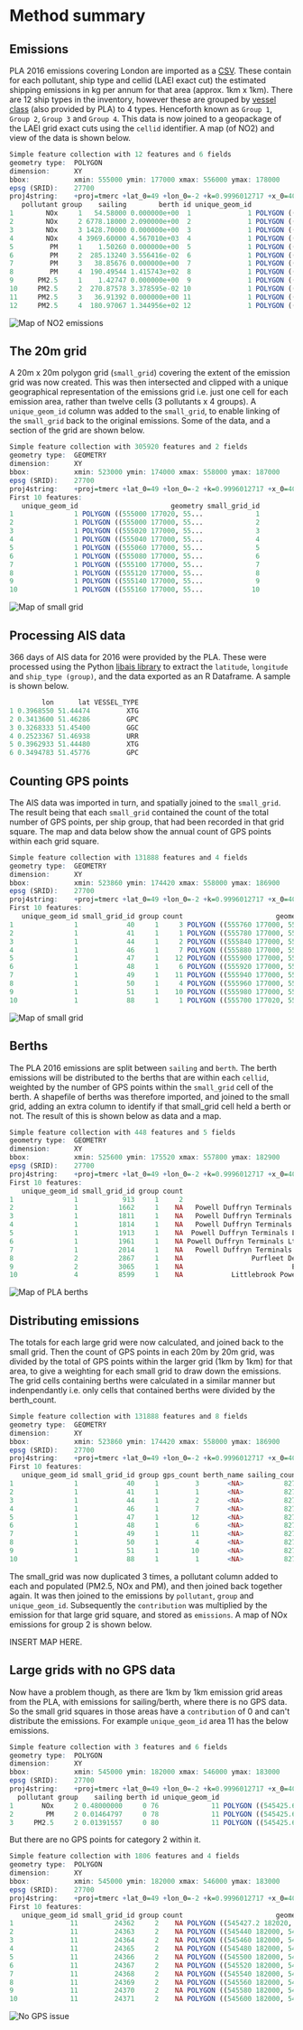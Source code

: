 # Method summary

## Emissions
PLA 2016 emissions covering London are imported as a [CSV](https://github.com/JimShady/laei_river_data/blob/master/emissions/inventory_export_2016.csv). These contain for each pollutant, ship type and cellid (LAEI exact cut) the estimated shipping emissions in kg per annum for that area (approx. 1km x 1km). There are 12 ship types in the inventory, however these are grouped by [vessel class](https://github.com/JimShady/laei_river_data/blob/master/docs/vessel_classifications.csv) (also provided by PLA) to 4 types. Henceforth known as `Group 1`, `Group 2`, `Group 3` and `Group 4`. This data is now joined to a geopackage of the LAEI grid exact cuts using the `cellid` identifier. A map (of NO2) and view of the data is shown below.

```r
Simple feature collection with 12 features and 6 fields
geometry type:  POLYGON
dimension:      XY
bbox:           xmin: 555000 ymin: 177000 xmax: 556000 ymax: 178000
epsg (SRID):    27700
proj4string:    +proj=tmerc +lat_0=49 +lon_0=-2 +k=0.9996012717 +x_0=400000 +y_0=-100000 +ellps=airy +towgs84=446.448,-125.157,542.06,0.15,0.247,0.842,-20.489 +units=m +no_defs
   pollutant group    sailing        berth id unique_geom_id                           geom
1        NOx     1   54.58000 0.000000e+00  1              1 POLYGON ((555000 178000, 55...
2        NOx     2 6778.18000 2.090000e+00  2              1 POLYGON ((555000 178000, 55...
3        NOx     3 1428.70000 0.000000e+00  3              1 POLYGON ((555000 178000, 55...
4        NOx     4 3969.60000 4.567010e+03  4              1 POLYGON ((555000 178000, 55...
5         PM     1    1.50260 0.000000e+00  5              1 POLYGON ((555000 178000, 55...
6         PM     2  285.13240 3.556416e-02  6              1 POLYGON ((555000 178000, 55...
7         PM     3   38.85676 0.000000e+00  7              1 POLYGON ((555000 178000, 55...
8         PM     4  190.49544 1.415743e+02  8              1 POLYGON ((555000 178000, 55...
9      PM2.5     1    1.42747 0.000000e+00  9              1 POLYGON ((555000 178000, 55...
10     PM2.5     2  270.87578 3.378595e-02 10              1 POLYGON ((555000 178000, 55...
11     PM2.5     3   36.91392 0.000000e+00 11              1 POLYGON ((555000 178000, 55...
12     PM2.5     4  180.97067 1.344956e+02 12              1 POLYGON ((555000 178000, 55...
```

![Map of NO2 emissions](https://github.com/JimShady/laei_river_data/blob/master/maps/large_grid_sailing.png)

## The 20m grid
A 20m x 20m polygon grid (`small_grid`) covering the extent of the emission grid was now created. This was then intersected and clipped with a unique geographical representation of the emissions grid i.e. just one cell for each emission area, rather than twelve cells (3 pollutants x 4 groups). A `unique_geom_id` column was added to the `small_grid`, to enable linking of the `small_grid` back to the original emissions. Some of the data, and a section of the grid are shown below.

```r
Simple feature collection with 305920 features and 2 fields
geometry type:  GEOMETRY
dimension:      XY
bbox:           xmin: 523000 ymin: 174000 xmax: 558000 ymax: 187000
epsg (SRID):    27700
proj4string:    +proj=tmerc +lat_0=49 +lon_0=-2 +k=0.9996012717 +x_0=400000 +y_0=-100000 +ellps=airy +towgs84=446.448,-125.157,542.06,0.15,0.247,0.842,-20.489 +units=m +no_defs
First 10 features:
   unique_geom_id                       geometry small_grid_id
1               1 POLYGON ((555000 177020, 55...             1
2               1 POLYGON ((555000 177000, 55...             2
3               1 POLYGON ((555020 177000, 55...             3
4               1 POLYGON ((555040 177000, 55...             4
5               1 POLYGON ((555060 177000, 55...             5
6               1 POLYGON ((555080 177000, 55...             6
7               1 POLYGON ((555100 177000, 55...             7
8               1 POLYGON ((555120 177000, 55...             8
9               1 POLYGON ((555140 177000, 55...             9
10              1 POLYGON ((555160 177000, 55...            10
```

![Map of small grid](https://github.com/JimShady/laei_river_data/blob/master/maps/small_grid.png)

## Processing AIS data
366 days of AIS data for 2016 were provided by the PLA. These were processed using the Python [libais library](https://github.com/schwehr/libais) to extract the `latitude`, `longitude` and `ship_type (group)`, and the data exported as an R Dataframe. A sample is shown below.

```r
        lon      lat VESSEL_TYPE
1 0.3968550 51.44474         XTG
2 0.3413600 51.46286         GPC
3 0.3268333 51.45400         GGC
4 0.2523367 51.46938         URR
5 0.3962933 51.44480         XTG
6 0.3494783 51.45776         GPC
```

## Counting GPS points
The AIS data was imported in turn, and spatially joined to the `small_grid`. The result being that each `small_grid` contained the count of the total number of GPS points, per ship group, that had been recorded in that grid square. The map and data below show the annual count of GPS points within each grid square.

```r
Simple feature collection with 131888 features and 4 fields
geometry type:  GEOMETRY
dimension:      XY
bbox:           xmin: 523860 ymin: 174420 xmax: 558000 ymax: 186900
epsg (SRID):    27700
proj4string:    +proj=tmerc +lat_0=49 +lon_0=-2 +k=0.9996012717 +x_0=400000 +y_0=-100000 +ellps=airy +towgs84=446.448,-125.157,542.06,0.15,0.247,0.842,-20.489 +units=m +no_defs
First 10 features:
   unique_geom_id small_grid_id group count                       geometry
1               1            40     1     3 POLYGON ((555760 177000, 55...
2               1            41     1     1 POLYGON ((555780 177000, 55...
3               1            44     1     2 POLYGON ((555840 177000, 55...
4               1            46     1     7 POLYGON ((555880 177000, 55...
5               1            47     1    12 POLYGON ((555900 177000, 55...
6               1            48     1     6 POLYGON ((555920 177000, 55...
7               1            49     1    11 POLYGON ((555940 177000, 55...
8               1            50     1     4 POLYGON ((555960 177000, 55...
9               1            51     1    10 POLYGON ((555980 177000, 55...
10              1            88     1     1 POLYGON ((555700 177020, 55...
```

![Map of small grid](https://github.com/JimShady/laei_river_data/blob/master/maps/small_grid_gps_count.png)

## Berths
The PLA 2016 emissions are split between `sailing` and `berth`. The berth emissions will be distributed to the berths that are within each `cellid`, weighted by the number of GPS points within the `small_grid` cell of the berth. A shapefile of berths was therefore imported, and joined to the small grid, adding an extra column to identify if that small_grid cell held a berth or not. The result of this is shown below as data and a map.

```r
Simple feature collection with 448 features and 5 fields
geometry type:  GEOMETRY
dimension:      XY
bbox:           xmin: 525600 ymin: 175520 xmax: 557800 ymax: 182900
epsg (SRID):    27700
proj4string:    +proj=tmerc +lat_0=49 +lon_0=-2 +k=0.9996012717 +x_0=400000 +y_0=-100000 +ellps=airy +towgs84=446.448,-125.157,542.06,0.15,0.247,0.842,-20.489 +units=m +no_defs
First 10 features:
   unique_geom_id small_grid_id group count                                  berth_name                       geometry
1               1           913     1     2                                      Esso 1 POLYGON ((555880 177340, 55...
2               1          1662     1    NA   Powell Duffryn Terminals Ltd - No.7 Lower POLYGON ((555560 177640, 55...
3               1          1811     1    NA   Powell Duffryn Terminals Ltd - Main Jetty POLYGON ((555480 177700, 55...
4               1          1814     1    NA   Powell Duffryn Terminals Ltd - No.4 Lower POLYGON ((555540 177700, 55...
5               1          1913     1    NA  Powell Duffryn Terminals Ltd - No.5 Middle POLYGON ((555480 177740, 55...
6               1          1961     1    NA Powell Duffryn Terminals Ltd - No.2/3 Upper POLYGON ((555420 177760, 55...
7               1          2014     1    NA   Powell Duffryn Terminals Ltd - No.6 Upper POLYGON ((555460 177780, 55...
8               2          2867     1    NA                 Purfleet Deep Water - Upper POLYGON ((556180 177120, 55...
9               2          3065     1    NA                           Esso No.2 - Lower POLYGON ((556060 177200, 55...
10              4          8599     1    NA            Littlebrook Power Station - Main POLYGON ((556580 176300, 55...
```

![Map of PLA berths](https://github.com/JimShady/laei_river_data/blob/master/maps/berths.png)

## Distributing emissions
The totals for each large grid were now calculated, and joined back to the small grid. Then the count of GPS points in each 20m by 20m grid, was divided by the total of GPS points within the larger grid (1km by 1km) for that area, to give a weighting for each small grid to draw down the emissions. The grid cells containing berths were calculated in a similar manner but indenpendantly i.e. only cells that contained berths were divided by the berth_count.

```r
Simple feature collection with 131888 features and 8 fields
geometry type:  GEOMETRY
dimension:      XY
bbox:           xmin: 523860 ymin: 174420 xmax: 558000 ymax: 186900
epsg (SRID):    27700
proj4string:    +proj=tmerc +lat_0=49 +lon_0=-2 +k=0.9996012717 +x_0=400000 +y_0=-100000 +ellps=airy +towgs84=446.448,-125.157,542.06,0.15,0.247,0.842,-20.489 +units=m +no_defs
First 10 features:
   unique_geom_id small_grid_id group gps_count berth_name sailing_count berth_count contribution                       geometry
1               1            40     1         3       <NA>          8271           2 0.0003627131 POLYGON ((555760 177000, 55...
2               1            41     1         1       <NA>          8271           2 0.0001209044 POLYGON ((555780 177000, 55...
3               1            44     1         2       <NA>          8271           2 0.0002418087 POLYGON ((555840 177000, 55...
4               1            46     1         7       <NA>          8271           2 0.0008463306 POLYGON ((555880 177000, 55...
5               1            47     1        12       <NA>          8271           2 0.0014508524 POLYGON ((555900 177000, 55...
6               1            48     1         6       <NA>          8271           2 0.0007254262 POLYGON ((555920 177000, 55...
7               1            49     1        11       <NA>          8271           2 0.0013299480 POLYGON ((555940 177000, 55...
8               1            50     1         4       <NA>          8271           2 0.0004836175 POLYGON ((555960 177000, 55...
9               1            51     1        10       <NA>          8271           2 0.0012090436 POLYGON ((555980 177000, 55...
10              1            88     1         1       <NA>          8271           2 0.0001209044 POLYGON ((555700 177020, 55...
```

The small_grid was now duplicated 3 times, a pollutant column added to each and populated (PM2.5, NOx and PM), and then joined back together again. It was then joined to the emissions by `pollutant`, `group` and `unique_geom_id`. Subsequently the `contribution` was multiplied by the emission for that large grid square, and stored as `emissions`. A map of NOx emissions for group 2 is shown below.

INSERT MAP HERE.

## Large grids with no GPS data
Now have a problem though, as there are 1km by 1km emission grid areas from the PLA, with emissions for sailing/berth, where there is no GPS data. So the small grid squares in those areas have a `contribution` of 0 and can't distribute the emissions. For example `unique_geom_id` area 11 has the below emissions.

```r
Simple feature collection with 3 features and 6 fields
geometry type:  POLYGON
dimension:      XY
bbox:           xmin: 545000 ymin: 182000 xmax: 546000 ymax: 183000
epsg (SRID):    27700
proj4string:    +proj=tmerc +lat_0=49 +lon_0=-2 +k=0.9996012717 +x_0=400000 +y_0=-100000 +ellps=airy +towgs84=446.448,-125.157,542.06,0.15,0.247,0.842,-20.489 +units=m +no_defs
  pollutant group    sailing berth id unique_geom_id                           geom
1       NOx     2 0.48000000     0 76             11 POLYGON ((545425.6 182000, ...
2        PM     2 0.01464797     0 78             11 POLYGON ((545425.6 182000, ...
3     PM2.5     2 0.01391557     0 80             11 POLYGON ((545425.6 182000, ...
```

But there are no GPS points for category 2 within it.

```r
Simple feature collection with 1806 features and 4 fields
geometry type:  POLYGON
dimension:      XY
bbox:           xmin: 545000 ymin: 182000 xmax: 546000 ymax: 183000
epsg (SRID):    27700
proj4string:    +proj=tmerc +lat_0=49 +lon_0=-2 +k=0.9996012717 +x_0=400000 +y_0=-100000 +ellps=airy +towgs84=446.448,-125.157,542.06,0.15,0.247,0.842,-20.489 +units=m +no_defs
First 10 features:
   unique_geom_id small_grid_id group count                       geometry
1              11         24362     2    NA POLYGON ((545427.2 182020, ...
2              11         24363     2    NA POLYGON ((545440 182000, 54...
3              11         24364     2    NA POLYGON ((545460 182000, 54...
4              11         24365     2    NA POLYGON ((545480 182000, 54...
5              11         24366     2    NA POLYGON ((545500 182000, 54...
6              11         24367     2    NA POLYGON ((545520 182000, 54...
7              11         24368     2    NA POLYGON ((545540 182000, 54...
8              11         24369     2    NA POLYGON ((545560 182000, 54...
9              11         24370     2    NA POLYGON ((545580 182000, 54...
10             11         24371     2    NA POLYGON ((545600 182000, 54...
```
![No GPS issue](https://github.com/JimShady/laei_river_data/blob/master/maps/no_gps_issue.png)

